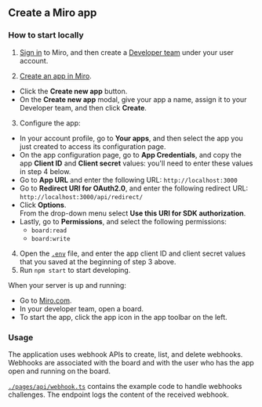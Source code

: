 ## Create a Miro app

### How to start locally

1. [Sign in](https://miro.com/login/) to Miro, and then create a
   [Developer team](https://developers.miro.com/docs/create-a-developer-team)
   under your user account.

2. [Create an app in Miro](https://developers.miro.com/docs/build-your-first-hello-world-app#step-2-create-your-app-in-miro).

- Click the **Create new app** button.
- On the **Create new app** modal, give your app a name, assign it to your
  Developer team, and then click **Create**.

3. Configure the app:

- In your account profile, go to **Your apps**, and then select the app you just
  created to access its configuration page.
- On the app configuration page, go to **App Credentials**, and copy the app
  **Client ID** and **Client secret** values: you'll need to enter these values
  in step 4 below.
- Go to **App URL** and enter the following URL: `http://localhost:3000`
- Go to **Redirect URI for OAuth2.0**, and enter the following redirect URL:
  `http://localhost:3000/api/redirect/`
- Click **Options**. \
  From the drop-down menu select **Use this URI for SDK authorization**.
- Lastly, go to **Permissions**, and select the following permissions:
  - `board:read`
  - `board:write`

4. Open the [`.env`](.env) file, and enter the app client ID and client secret
   values that you saved at the beginning of step 3 above.
5. Run `npm start` to start developing.

When your server is up and running:

- Go to [Miro.com](https://miro.com).
- In your developer team, open a board.
- To start the app, click the app icon in the app toolbar on the left.

### Usage

The application uses webhook APIs to create, list, and delete webhooks. \
Webhooks are associated with the board and with the user who has the app open and running on the board.

[`./pages/api/webhook.ts`](./pages/api/webhook.ts) contains the example code to handle webhooks challenges. The endpoint logs the content of the received webhook.
